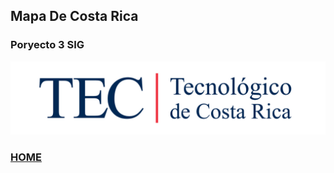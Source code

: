 ## Mapa De Costa Rica

### Poryecto 3 SIG

![Logo_TEC](/docs/assets/images/logo_tec.jpg)

### [HOME](./README.md)
